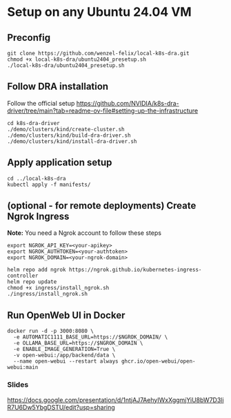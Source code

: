 # Setup on any Ubuntu 24.04 VM
## Preconfig
```
git clone https://github.com/wenzel-felix/local-k8s-dra.git
chmod +x local-k8s-dra/ubuntu2404_presetup.sh
./local-k8s-dra/ubuntu2404_presetup.sh
```
## Follow DRA installation 
Follow the official setup https://github.com/NVIDIA/k8s-dra-driver/tree/main?tab=readme-ov-file#setting-up-the-infrastructure
```
cd k8s-dra-driver
./demo/clusters/kind/create-cluster.sh
./demo/clusters/kind/build-dra-driver.sh
./demo/clusters/kind/install-dra-driver.sh
```



## Apply application setup
```
cd ../local-k8s-dra
kubectl apply -f manifests/
```

## (optional - for remote deployments) Create Ngrok Ingress
**Note:** You need a Ngrok account to follow these steps
```
export NGROK_API_KEY=<your-apikey>
export NGROK_AUTHTOKEN=<your-authtoken>
export NGROK_DOMAIN=<your-ngrok-domain>
```
```
helm repo add ngrok https://ngrok.github.io/kubernetes-ingress-controller
helm repo update
chmod +x ingress/install_ngrok.sh
./ingress/install_ngrok.sh
```

## Run OpenWeb UI in Docker
```
docker run -d -p 3000:8080 \
  -e AUTOMATIC1111_BASE_URL=https://$NGROK_DOMAIN/ \
  -e OLLAMA_BASE_URL=https://$NGROK_DOMAIN \
  -e ENABLE_IMAGE_GENERATION=True \
  -v open-webui:/app/backend/data \
  --name open-webui --restart always ghcr.io/open-webui/open-webui:main 
```


### Slides
https://docs.google.com/presentation/d/1ntjAJ7AehyIWxXggmjYiU8bW7D3liR7U6Dw5YbgDSTU/edit?usp=sharing
